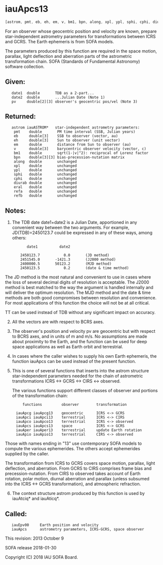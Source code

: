 # iauApcs13

```js
[astrom, pmt, eb, eh, em, v, bm1, bpn, along, xpl, ypl, sphi, cphi, diurab, eral, refa, refb] = IAU.apcs13(date1, date2, pv)
```

For an observer whose geocentric position and velocity are known,
prepare star-independent astrometry parameters for transformations
between ICRS and GCRS.  The Earth ephemeris is from SOFA models.

The parameters produced by this function are required in the space
motion, parallax, light deflection and aberration parts of the
astrometric transformation chain.
SOFA (Standards of Fundamental Astronomy) software collection.


## Given:
```
   date1  double       TDB as a 2-part...
   date2  double       ...Julian Date (Note 1)
   pv     double[2][3] observer's geocentric pos/vel (Note 3)
```

## Returned:
```
   astrom iauASTROM*   star-independent astrometry parameters:
    pmt    double       PM time interval (SSB, Julian years)
    eb     double[3]    SSB to observer (vector, au)
    eh     double[3]    Sun to observer (unit vector)
    em     double       distance from Sun to observer (au)
    v      double[3]    barycentric observer velocity (vector, c)
    bm1    double       sqrt(1-|v|^2): reciprocal of Lorenz factor
    bpn    double[3][3] bias-precession-nutation matrix
    along  double       unchanged
    xpl    double       unchanged
    ypl    double       unchanged
    sphi   double       unchanged
    cphi   double       unchanged
    diurab double       unchanged
    eral   double       unchanged
    refa   double       unchanged
    refb   double       unchanged
```

## Notes:

1) The TDB date date1+date2 is a Julian Date, apportioned in any
   convenient way between the two arguments.  For example,
   JD(TDB)=2450123.7 could be expressed in any of these ways, among
   others:

```
          date1          date2

       2450123.7           0.0       (JD method)
       2451545.0       -1421.3       (J2000 method)
       2400000.5       50123.2       (MJD method)
       2450123.5           0.2       (date & time method)
```

   The JD method is the most natural and convenient to use in cases
   where the loss of several decimal digits of resolution is
   acceptable.  The J2000 method is best matched to the way the
   argument is handled internally and will deliver the optimum
   resolution.  The MJD method and the date & time methods are both
   good compromises between resolution and convenience.  For most
   applications of this function the choice will not be at all
   critical.

   TT can be used instead of TDB without any significant impact on
   accuracy.

2) All the vectors are with respect to BCRS axes.

3) The observer's position and velocity pv are geocentric but with
   respect to BCRS axes, and in units of m and m/s.  No assumptions
   are made about proximity to the Earth, and the function can be
   used for deep space applications as well as Earth orbit and
   terrestrial.

4) In cases where the caller wishes to supply his own Earth
   ephemeris, the function iauApcs can be used instead of the present
   function.

5) This is one of several functions that inserts into the astrom
   structure star-independent parameters needed for the chain of
   astrometric transformations ICRS <-> GCRS <-> CIRS <-> observed.

   The various functions support different classes of observer and
   portions of the transformation chain:

```
        functions         observer        transformation

     iauApcg iauApcg13    geocentric      ICRS <-> GCRS
     iauApci iauApci13    terrestrial     ICRS <-> CIRS
     iauApco iauApco13    terrestrial     ICRS <-> observed
     iauApcs iauApcs13    space           ICRS <-> GCRS
     iauAper iauAper13    terrestrial     update Earth rotation
     iauApio iauApio13    terrestrial     CIRS <-> observed
```

   Those with names ending in "13" use contemporary SOFA models to
   compute the various ephemerides.  The others accept ephemerides
   supplied by the caller.

   The transformation from ICRS to GCRS covers space motion,
   parallax, light deflection, and aberration.  From GCRS to CIRS
   comprises frame bias and precession-nutation.  From CIRS to
   observed takes account of Earth rotation, polar motion, diurnal
   aberration and parallax (unless subsumed into the ICRS <-> GCRS
   transformation), and atmospheric refraction.

6) The context structure astrom produced by this function is used by
   iauAtciq* and iauAticq*.

## Called:
```
   iauEpv00     Earth position and velocity
   iauApcs      astrometry parameters, ICRS-GCRS, space observer
```

This revision:   2013 October 9

SOFA release 2018-01-30

Copyright (C) 2018 IAU SOFA Board.